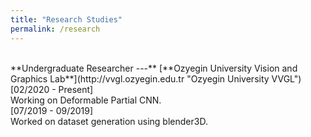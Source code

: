 ```yaml
---
title: "Research Studies"
permalink: /research
---
```

<br/>
**Undergraduate Researcher ---** [**Ozyegin University Vision and Graphics Lab**](http://vvgl.ozyegin.edu.tr "Ozyegin University VVGL")
<br/>[02/2020 - Present]<br/>
Working on Deformable Partial CNN.
<br/>[07/2019 - 09/2019]<br/>
Worked on dataset generation using blender3D.
